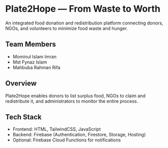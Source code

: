 # Plate2Hope — From Waste to Worth

An integrated food donation and redistribution platform connecting donors, NGOs, and volunteers to minimize food waste and hunger.

## Team Members
- Mominul Islam Imran
- Mst Fynaz Islam
- Mahbuba Rahman Rifa

## Overview
Plate2Hope enables donors to list surplus food, NGOs to claim and redistribute it, and administrators to monitor the entire process.

## Tech Stack
- Frontend: HTML, TailwindCSS, JavaScript
- Backend: Firebase (Authentication, Firestore, Storage, Hosting)
- Optional: Firebase Cloud Functions for notifications
